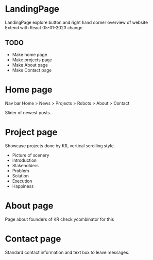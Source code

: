 # LandingPage

LandingPage explore button and right hand corner overview of website 
Extend with React 05-01-2023
change
## TODO

- Make home page
- Make projects page
- Make About page
- Make Contact page

# Home page

Nav bar
Home > News > Projects > Robots > About > Contact

Slider of newest posts.


# Project page

Showcase projects done by KR, vertical scrolling style.

- Picture of scenery
- Introduction
- Stakeholders
- Problem
- Solution
- Execution
- Happiness

# About page

Page about founders of KR
check ycombinator for this

# Contact page

Standard contact information and text box to leave messages.
